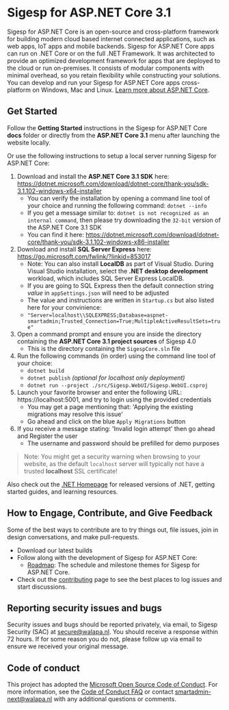 # Sigesp for ASP.NET Core 3.1

Sigesp for ASP.NET Core is an open-source and cross-platform framework for building modern cloud based internet connected applications, such as web apps, IoT apps and mobile backends. Sigesp for ASP.NET Core apps can run on .NET Core or on the full .NET Framework. It was architected to provide an optimized development framework for apps that are deployed to the cloud or run on-premises. It consists of modular components with minimal overhead, so you retain flexibility while constructing your solutions. You can develop and run your Sigesp for ASP.NET Core apps cross-platform on Windows, Mac and Linux. [Learn more about ASP.NET Core](https://docs.microsoft.com/aspnet/core/).

## Get Started

Follow the **Getting Started** instructions in the Sigesp for ASP.NET Core **docs** folder or directly from the **ASP.NET Core 3.1** menu after launching the website locally.

Or use the following instructions to setup a local server running Sigesp for ASP.NET Core:

1. Download and install the **ASP.NET Core 3.1 SDK** here: https://dotnet.microsoft.com/download/dotnet-core/thank-you/sdk-3.1.102-windows-x64-installer
    * You can verify the installation by opening a command line tool of your choice and running the following command: `dotnet --info`
    * If you get a message similar to: `dotnet is not recognized as an internal command`, then please try downloading the `32-bit` version of the ASP.NET Core 3.1 SDK
    * You can find it here: https://dotnet.microsoft.com/download/dotnet-core/thank-you/sdk-3.1.102-windows-x86-installer
1. Download and install **SQL Server Express** here: https://go.microsoft.com/fwlink/?linkid=853017
    * Note: You can also install **LocalDB** as part of Visual Studio. During Visual Studio installation, select the **.NET desktop development** workload, which includes SQL Server Express LocalDB.
    * If you are going to SQL Express then the default connection string *value* in `appSettings.json` will need to be adjusted
    * The value and instructions are written in `Startup.cs` but also listed here for your convinience:
    * `"Server=localhost\\SQLEXPRESS;Database=aspnet-smartadmin;Trusted_Connection=True;MultipleActiveResultSets=true"`
1. Open a command prompt and ensure you are inside the directory containing the **ASP.NET Core 3.1 project sources** of Sigesp 4.0
    * This is the directory containing the `SigespCore.sln` file
1. Run the following commands (in order) using the command line tool of your choice:
    * `dotnet build`
    * `dotnet publish` *(optional for localhost only deployment)*
    * `dotnet run --project ./src/Sigesp.WebUI/Sigesp.WebUI.csproj`
1. Launch your favorite browser and enter the following URL: https://localhost:5001, and try to login using the provided credentials
    * You may get a page mentioning that: 'Applying the existing migrations may resolve this issue'
    * Go ahead and click on the blue `Apply Migrations` button
1. If you receive a message stating: 'Invalid login attempt' then go ahead and Register the user
    * The username and password should be prefilled for demo purposes

> Note: You might get a security warning when browsing to your website, as the default `localhost` server will typically not have a trusted **localhost** SSL certificate!

Also check out the [.NET Homepage](https://www.microsoft.com/net) for released versions of .NET, getting started guides, and learning resources.

## How to Engage, Contribute, and Give Feedback

Some of the best ways to contribute are to try things out, file issues, join in design conversations, and make pull-requests.

* Download our latest builds
* Follow along with the development of Sigesp for ASP.NET Core:
  * [Roadmap](https://support.gotbootstrap.com/t/asp-net-core): The schedule and milestone themes for Sigesp for ASP.NET Core.
* Check out the [contributing](CONTRIBUTING.md) page to see the best places to log issues and start discussions.

## Reporting security issues and bugs

Security issues and bugs should be reported privately, via email, to Sigesp Security (SAC) at <secure@walapa.nl>. You should receive a response within 72 hours. If for some reason you do not, please follow up via email to ensure we received your original message.

## Code of conduct

This project has adopted the [Microsoft Open Source Code of Conduct](https://opensource.microsoft.com/codeofconduct/).  For more information, see the [Code of Conduct FAQ](https://opensource.microsoft.com/codeofconduct/faq/) or contact [smartadmin-next@walapa.nl](mailto:smartadmin-next@walapa.nl) with any additional questions or comments.


<!-- {
  "version": "4.5",
  "lists": [
    {
      "title": "Application Intel",
      "icon": "fal fa-info-circle",
      "roles": [],
      "items": [
        {
          "title": "Analytics Dashboard",
          "showOnSeed": false,
          "href": "intel_analytics_dashboard.html",
          "roles": []
        },
        {
          "title": "Marketing Dashboard",
          "showOnSeed": false,
          "href": "intel_marketing_dashboard.html",
          "roles": []
        },
        {
          "title": "Introduction",
          "href": "intel_introduction.html",
          "roles": []
        },
        {
          "title": "Privacy",
          "href": "intel_privacy.html",
          "roles": []
        }
      ]
    },
    {
      "title": "Theme Settings",
      "icon": "fal fa-cog",
      "roles": [],
      "items": [
        {
          "title": "How it works",
          "href": "settings_how_it_works.html",
          "roles": []
        },
        {
          "title": "Layout Options",
          "href": "settings_layout_options.html",
          "roles": []
        },
        {
          "title": "Theme Modes (beta)",
          "href": "settings_theme_modes.html",
          "roles": []
        },
        {
          "title": "Skin Options",
          "href": "settings_skin_options.html",
          "roles": []
        },
        {
          "title": "Saving to Database",
          "href": "settings_saving_db.html",
          "roles": []
        }
      ]
    },
    {
      "title": "Documentation",
      "showOnSeed": false,
      "icon": "fal fa-book",
      "roles": [],
      "items": [
        {
          "title": "General Docs",
          "href": "docs_general.html",
          "roles": []
        },
        {
          "title": "Flavors & Editions",
          "href": "docs_flavors_editions.html",
          "roles": []
        },
        {
          "title": "Community Support",
          "href": "docs_community_support.html",
          "roles": []
        },
        {
          "title": "Licensing",
          "href": "docs_licensing.html",
          "roles": []
        },
        {
          "title": "Build Notes",
          "text": "Build Notes",
          "href": "docs_buildnotes.html",
          "span": {
            "text": "v4.5.1"
          },
          "roles": []
        }
      ]
    },
    {
      "title": "ASP.NET Core 3.1",
      "roles": []
    },
    {
      "title": "Welcome",
      "href": "aspnetcore_welcome.html",
      "icon": "fal fa-graduation-cap",
      "roles": []
    },
    {
      "title": "Authorization",
      "icon": "fal fa-shield-alt",
      "roles": [
        "Administrator"
      ],
      "items": [
        {
          "title": "Users",
          "href": "authorization_users.html",
          "roles": []
        },
        {
          "title": "Roles",
          "href": "authorization_roles.html",
          "roles": []
        }
      ]
    },
    {
      "title": "Solution Overview",
      "icon": "fal fa-folder-open",
      "roles": [],
      "items": [
        {
          "title": "Editions",
          "showOnSeed": false,
          "href": "aspnetcore_editions.html",
          "roles": []
        },
        {
          "title": "FAQ",
          "href": "aspnetcore_faq.html",
          "roles": []
        },
        {
          "title": "Interactive",
          "showOnSeed": false,
          "href": "aspnetcore_interactive.html",
          "roles": []
        }
      ]
    },
    {
      "title": "Documentation",
      "icon": "fal fa-book",
      "roles": [],
      "items": [
        {
          "title": "Introduction",
          "href": "documentation_introduction.html",
          "roles": []
        },
        {
          "title": "Getting Started",
          "href": "documentation_getting_started.html",
          "roles": []
        },
        {
          "title": "Site Structure",
          "href": "documentation_site_structure.html",
          "roles": []
        },
        {
          "title": "Solution Architecture",
          "href": "documentation_solution_architecture.html",
          "roles": []
        },
        {
          "title": "Customizations",
          "href": "documentation_customizations.html",
          "roles": []
        },
        {
          "title": "Howto Contribute",
          "href": "documentation_howto_contribute.html",
          "roles": []
        },
        {
          "title": "Licensing Information",
          "href": "documentation_licensing_information.html",
          "roles": []
        },
        {
          "title": "Changelog",
          "href": "documentation_changelog.html",
          "roles": []
        }
      ]
    },
    {
      "title": "Tools & Components",
      "roles": [
        "Administrator"
      ]
    },
    {
      "title": "UI Components",
      "icon": "fal fa-window",
      "roles": [
        "Administrator"
      ],
      "items": [
        {
          "title": "Alerts",
          "href": "ui_alerts.html",
          "roles": []
        },
        {
          "title": "Accordions",
          "href": "ui_accordion.html",
          "roles": []
        },
        {
          "title": "Badges",
          "href": "ui_badges.html",
          "roles": []
        },
        {
          "title": "Breadcrumbs",
          "href": "ui_breadcrumbs.html",
          "roles": []
        },
        {
          "title": "Buttons",
          "href": "ui_buttons.html",
          "roles": []
        },
        {
          "title": "Button Group",
          "href": "ui_button_group.html",
          "roles": []
        },
        {
          "title": "Cards",
          "href": "ui_cards.html",
          "roles": []
        },
        {
          "title": "Carousel",
          "href": "ui_carousel.html",
          "roles": []
        },
        {
          "title": "Collapse",
          "href": "ui_collapse.html",
          "roles": []
        },
        {
          "title": "Dropdowns",
          "href": "ui_dropdowns.html",
          "roles": []
        },
        {
          "title": "List Filter",
          "href": "ui_list_filter.html",
          "roles": []
        },
        {
          "title": "Modal",
          "href": "ui_modal.html",
          "roles": []
        },
        {
          "title": "Navbars",
          "href": "ui_navbars.html",
          "roles": []
        },
        {
          "title": "Panels",
          "href": "ui_panels.html",
          "roles": []
        },
        {
          "title": "Pagination",
          "href": "ui_pagination.html",
          "roles": []
        },
        {
          "title": "Popovers",
          "href": "ui_popovers.html",
          "roles": []
        },
        {
          "title": "Progress Bars",
          "href": "ui_progress_bars.html",
          "roles": []
        },
        {
          "title": "ScrollSpy",
          "href": "ui_scrollspy.html",
          "roles": []
        },
        {
          "title": "Side Panel",
          "href": "ui_side_panel.html",
          "roles": []
        },
        {
          "title": "Spinners",
          "href": "ui_spinners.html",
          "roles": []
        },
        {
          "title": "Tabs & Pills",
          "href": "ui_tabs_pills.html",
          "roles": []
        },
        {
          "title": "Toasts",
          "href": "ui_toasts.html",
          "roles": []
        },
        {
          "title": "Tooltips",
          "href": "ui_tooltips.html",
          "roles": []
        }
      ]
    },
    {
      "title": "Utilities",
      "icon": "fal fa-bolt",
      "roles": [
        "Administrator"
      ],
      "items": [
        {
          "title": "Borders",
          "href": "utilities_borders.html",
          "roles": []
        },
        {
          "title": "Clearfix",
          "href": "utilities_clearfix.html",
          "roles": []
        },
        {
          "title": "Color Pallet",
          "href": "utilities_color_pallet.html",
          "roles": []
        },
        {
          "title": "Display Property",
          "href": "utilities_display_property.html",
          "roles": []
        },
        {
          "title": "Fonts",
          "href": "utilities_fonts.html",
          "roles": []
        },
        {
          "title": "Flexbox",
          "href": "utilities_flexbox.html",
          "roles": []
        },
        {
          "title": "Helpers",
          "href": "utilities_helpers.html",
          "roles": []
        },
        {
          "title": "Position",
          "href": "utilities_position.html",
          "roles": []
        },
        {
          "title": "Responsive Grid",
          "href": "utilities_responsive_grid.html",
          "roles": []
        },
        {
          "title": "Sizing",
          "href": "utilities_sizing.html",
          "roles": []
        },
        {
          "title": "Spacing",
          "href": "utilities_spacing.html",
          "roles": []
        },
        {
          "title": "Typography",
          "tags": "fonts headings bold lead colors sizes link text states list styles truncate alignment",
          "href": "utilities_typography.html",
          "roles": []
        },
        {
          "title": "Menu child",
          "href": "javascript:void(0);",
          "roles": [],
          "items": [
            {
              "title": "Sublevel Item",
              "href": "javascript:void(0);",
              "roles": []
            },
            {
              "title": "Another Item",
              "href": "javascript:void(0);",
              "roles": []
            }
          ]
        },
        {
          "title": "Disabled item",
          "disabled": true,
          "href": "javascript:void(0);",
          "roles": []
        }
      ]
    },
    {
      "title": "Font Icons",
      "icon": "fal fa-map-marker-alt",
      "span": {
        "class": "dl-ref bg-primary-500 hidden-nav-function-minify hidden-nav-function-top",
        "text": "7,500+"
      },
      "roles": [],
      "items": [
        {
          "title": "FontAwesome",
          "text": "FontAwesome Pro",
          "href": "javascript:void(0);",
          "roles": [],
          "items": [
            {
              "title": "Light",
              "href": "icons_fontawesome_light.html",
              "roles": []
            },
            {
              "title": "Regular",
              "href": "icons_fontawesome_regular.html",
              "roles": []
            },
            {
              "title": "Solid",
              "href": "icons_fontawesome_solid.html",
              "roles": []
            },
            {
              "title": "Duotone",
              "href": "icons_fontawesome_duotone.html",
              "roles": []
            },
            {
              "title": "Brand",
              "href": "icons_fontawesome_brand.html",
              "roles": []
            }
          ]
        },
        {
          "title": "NextGen Icons",
          "href": "javascript:void(0);",
          "roles": [],
          "items": [
            {
              "title": "General",
              "href": "icons_nextgen_general.html",
              "roles": []
            },
            {
              "title": "Base",
              "href": "icons_nextgen_base.html",
              "roles": []
            }
          ]
        },
        {
          "title": "Stack Icons",
          "href": "javascript:void(0);",
          "roles": [],
          "items": [
            {
              "title": "Showcase",
              "href": "icons_stack_showcase.html",
              "roles": []
            },
            {
              "title": "Generate Stack",
              "href": "icons_stack_generate.html?layers=3",
              "roles": []
            }
          ]
        }
      ]
    },
    {
      "title": "Tables",
      "icon": "fal fa-th-list",
      "roles": [],
      "items": [
        {
          "title": "Basic Tables",
          "href": "tables_basic.html",
          "roles": []
        },
        {
          "title": "Generate Table Style",
          "href": "tables_generate_style.html",
          "roles": []
        }
      ]
    },
    {
      "title": "Form Stuff",
      "icon": "fal fa-edit",
      "roles": [],
      "items": [
        {
          "title": "Basic Inputs",
          "href": "form_basic_inputs.html",
          "roles": []
        },
        {
          "title": "Checkbox & Radio",
          "href": "form_checkbox_radio.html",
          "roles": []
        },
        {
          "title": "Input Groups",
          "href": "form_input_groups.html",
          "roles": []
        },
        {
          "title": "Validation",
          "href": "form_validation.html",
          "roles": []
        }
      ]
    },
    {
      "title": "Plugins & Addons",
      "roles": []
    },
    {
      "title": "Plugins",
      "text": "Core Plugins",
      "icon": "fal fa-shield-alt",
      "roles": [],
      "items": [
        {
          "title": "Plugins FAQ",
          "href": "plugins_faq.html",
          "roles": []
        },
        {
          "title": "Waves",
          "href": "plugins_waves.html",
          "span": {
            "class": "dl-ref label bg-primary-400 ml-2",
            "text": "9 KB"
          },
          "roles": []
        },
        {
          "title": "PaceJS",
          "href": "plugins_pacejs.html",
          "span": {
            "class": "dl-ref label bg-primary-500 ml-2",
            "text": "13 KB"
          },
          "roles": []
        },
        {
          "title": "SmartPanels",
          "href": "plugins_smartpanels.html",
          "span": {
            "class": "dl-ref label bg-primary-600 ml-2",
            "text": "9 KB"
          },
          "roles": []
        },
        {
          "title": "BootBox",
          "tags": "alert sound",
          "href": "plugins_bootbox.html",
          "span": {
            "class": "dl-ref label bg-primary-600 ml-2",
            "text": "15 KB"
          },
          "roles": []
        },
        {
          "title": "Slimscroll",
          "href": "plugins_slimscroll.html",
          "span": {
            "class": "dl-ref label bg-primary-700 ml-2",
            "text": "5 KB"
          },
          "roles": []
        },
        {
          "title": "Throttle",
          "href": "plugins_throttle.html",
          "span": {
            "class": "dl-ref label bg-primary-700 ml-2",
            "text": "1 KB"
          },
          "roles": []
        },
        {
          "title": "Navigation",
          "href": "plugins_navigation.html",
          "span": {
            "class": "dl-ref label bg-primary-700 ml-2",
            "text": "2 KB"
          },
          "roles": []
        },
        {
          "title": "i18next",
          "href": "plugins_i18next.html",
          "span": {
            "class": "dl-ref label bg-primary-700 ml-2",
            "text": "10 KB"
          },
          "roles": []
        },
        {
          "title": "App.Core",
          "href": "plugins_appcore.html",
          "span": {
            "class": "dl-ref label bg-success-700 ml-2",
            "text": "14 KB"
          },
          "roles": []
        }
      ]
    },
    {
      "title": "Datatables",
      "tags": "datagrid",
      "showOnSeed": false,
      "icon": "fal fa-table",
      "span": {
        "class": "dl-ref bg-primary-500 hidden-nav-function-minify hidden-nav-function-top",
        "text": "235 KB"
      },
      "roles": [],
      "items": [
        {
          "title": "Basic",
          "href": "datatables_basic.html",
          "roles": []
        },
        {
          "title": "Autofill",
          "href": "datatables_autofill.html",
          "roles": []
        },
        {
          "title": "Buttons",
          "href": "datatables_buttons.html",
          "roles": []
        },
        {
          "title": "Export",
          "tags": "tables pdf excel print csv",
          "href": "datatables_export.html",
          "roles": []
        },
        {
          "title": "ColReorder",
          "href": "datatables_colreorder.html",
          "roles": []
        },
        {
          "title": "ColumnFilter",
          "href": "datatables_columnfilter.html",
          "roles": []
        },
        {
          "title": "FixedColumns",
          "href": "datatables_fixedcolumns.html",
          "roles": []
        },
        {
          "title": "FixedHeader",
          "href": "datatables_fixedheader.html",
          "roles": []
        },
        {
          "title": "KeyTable",
          "href": "datatables_keytable.html",
          "roles": []
        },
        {
          "title": "Responsive",
          "href": "datatables_responsive.html",
          "roles": []
        },
        {
          "title": "Responsive Alt",
          "href": "datatables_responsive_alt.html",
          "roles": []
        },
        {
          "title": "RowGroup",
          "href": "datatables_rowgroup.html",
          "roles": []
        },
        {
          "title": "RowReorder",
          "href": "datatables_rowreorder.html",
          "roles": []
        },
        {
          "title": "Scroller",
          "href": "datatables_scroller.html",
          "roles": []
        },
        {
          "title": "Select",
          "href": "datatables_select.html",
          "roles": []
        },
        {
          "title": "AltEditor",
          "href": "datatables_alteditor.html",
          "roles": []
        }
      ]
    },
    {
      "title": "Statistics",
      "tags": "chart, graphs",
      "showOnSeed": false,
      "icon": "fal fa-chart-pie",
      "roles": [
        "Administrator"
      ],
      "items": [
        {
          "title": "Flot",
          "tags": "bar pie",
          "href": "statistics_flot.html",
          "span": {
            "class": "dl-ref label bg-primary-500 ml-2",
            "text": "36 KB"
          },
          "roles": []
        },
        {
          "title": "Chart.js",
          "tags": "bar pie",
          "href": "statistics_chartjs.html",
          "span": {
            "class": "dl-ref label bg-primary-500 ml-2",
            "text": "205 KB"
          },
          "roles": []
        },
        {
          "title": "Chartist.js",
          "href": "statistics_chartist.html",
          "span": {
            "class": "dl-ref label bg-primary-600 ml-2",
            "text": "39 KB"
          },
          "roles": []
        },
        {
          "title": "C3 Charts",
          "href": "statistics_c3.html",
          "span": {
            "class": "dl-ref label bg-primary-600 ml-2",
            "text": "197 KB"
          },
          "roles": []
        },
        {
          "title": "Peity",
          "tags": "small",
          "href": "statistics_peity.html",
          "span": {
            "class": "dl-ref label bg-primary-700 ml-2",
            "text": "4 KB"
          },
          "roles": []
        },
        {
          "title": "Sparkline",
          "tags": "small tiny",
          "href": "statistics_sparkline.html",
          "span": {
            "class": "dl-ref label bg-primary-700 ml-2",
            "text": "42 KB"
          },
          "roles": []
        },
        {
          "title": "Easy Pie Chart",
          "href": "statistics_easypiechart.html",
          "span": {
            "class": "dl-ref label bg-primary-700 ml-2",
            "text": "4 KB"
          },
          "roles": []
        },
        {
          "title": "Dygraph",
          "tags": "complex",
          "href": "statistics_dygraph.html",
          "span": {
            "class": "dl-ref label bg-primary-700 ml-2",
            "text": "120 KB"
          },
          "roles": []
        }
      ]
    },
    {
      "title": "Notifications",
      "showOnSeed": false,
      "icon": "fal fa-exclamation-circle",
      "roles": [
        "Administrator"
      ],
      "items": [
        {
          "title": "SweetAlert2",
          "href": "notifications_sweetalert2.html",
          "span": {
            "class": "dl-ref label bg-primary-500 ml-2",
            "text": "40 KB"
          },
          "roles": []
        },
        {
          "title": "Toastr",
          "href": "notifications_toastr.html",
          "span": {
            "class": "dl-ref label bg-primary-600 ml-2",
            "text": "5 KB"
          },
          "roles": []
        }
      ]
    },
    {
      "title": "Form Plugins",
      "showOnSeed": false,
      "icon": "fal fa-credit-card-front",
      "roles": [],
      "items": [
        {
          "title": "Color Picker",
          "href": "form_plugins_colorpicker.html",
          "roles": []
        },
        {
          "title": "Date Picker",
          "href": "form_plugins_datepicker.html",
          "roles": []
        },
        {
          "title": "Date Range Picker",
          "href": "form_plugins_daterange_picker.html",
          "roles": []
        },
        {
          "title": "Dropzone",
          "href": "form_plugins_dropzone.html",
          "roles": []
        },
        {
          "title": "Ion.RangeSlider",
          "href": "form_plugins_ionrangeslider.html",
          "roles": []
        },
        {
          "title": "Inputmask",
          "href": "form_plugins_inputmask.html",
          "roles": []
        },
        {
          "title": "Image Cropper",
          "href": "form_plugins_imagecropper.html",
          "roles": []
        },
        {
          "title": "Select2",
          "href": "form_plugins_select2.html",
          "roles": []
        },
        {
          "title": "Summernote",
          "tags": "texteditor editor",
          "href": "form_plugins_summernote.html",
          "roles": []
        }
      ]
    },
    {
      "title": "Miscellaneous",
      "showOnSeed": false,
      "icon": "fal fa-globe",
      "roles": [],
      "items": [
        {
          "title": "FullCalendar",
          "href": "miscellaneous_fullcalendar.html",
          "roles": []
        },
        {
          "title": "Light Gallery",
          "href": "miscellaneous_lightgallery.html",
          "span": {
            "class": "dl-ref label bg-primary-500 ml-2",
            "text": "61 KB"
          },
          "roles": []
        }
      ]
    },
    {
      "title": "Layouts & Apps",
      "roles": []
    },
    {
      "title": "Pages",
      "text": "Page Views",
      "icon": "fal fa-plus-circle",
      "roles": [],
      "items": [
        {
          "title": "Chat",
          "href": "page_chat.html",
          "roles": []
        },
        {
          "title": "Contacts",
          "href": "page_contacts.html",
          "roles": []
        },
        {
          "title": "Forum",
          "href": "javascript:void(0);",
          "roles": [],
          "items": [
            {
              "title": "List",
              "href": "page_forum_list.html",
              "roles": []
            },
            {
              "title": "Threads",
              "href": "page_forum_threads.html",
              "roles": []
            },
            {
              "title": "Discussion",
              "href": "page_forum_discussion.html",
              "roles": []
            }
          ]
        },
        {
          "title": "Inbox",
          "href": "javascript:void(0);",
          "roles": [],
          "items": [
            {
              "title": "General",
              "href": "page_inbox_general.html",
              "roles": []
            },
            {
              "title": "Read",
              "href": "page_inbox_read.html",
              "roles": []
            },
            {
              "title": "Write",
              "href": "page_inbox_write.html",
              "roles": []
            }
          ]
        },
        {
          "title": "Invoice (printable)",
          "href": "page_invoice.html",
          "roles": []
        },
        {
          "title": "Authentication",
          "href": "javascript:void(0);",
          "roles": [],
          "items": [
            {
              "title": "Forget Password",
              "href": "page_forget.html",
              "roles": []
            },
            {
              "title": "Locked Screen",
              "href": "page_locked.html",
              "roles": []
            },
            {
              "title": "Login",
              "href": "page_login.html",
              "roles": []
            },
            {
              "title": "Login Alt",
              "href": "page_login_alt.html",
              "roles": []
            },
            {
              "title": "Register",
              "href": "page_register.html",
              "roles": []
            },
            {
              "title": "Confirmation",
              "href": "page_confirmation.html",
              "roles": []
            }
          ]
        },
        {
          "title": "Error Pages",
          "href": "javascript:void(0);",
          "roles": [],
          "items": [
            {
              "title": "General Error",
              "href": "page_error.html",
              "roles": []
            },
            {
              "title": "Server Error",
              "href": "page_error_404.html",
              "roles": []
            },
            {
              "title": "Announced Error",
              "href": "page_error_announced.html",
              "roles": []
            }
          ]
        },
        {
          "title": "Profile",
          "href": "page_profile.html",
          "roles": []
        },
        {
          "title": "Projects",
          "showOnSeed": false,
          "href": "page_projects.html",
          "roles": []
        },
        {
          "title": "Search Results",
          "href": "page_search.html",
          "roles": []
        }
      ]
    }
  ]
} -->

<!-- Seeder para criação de roles, usuários e usuarios roles
protected override void OnModelCreating(ModelBuilder modelBuilder)
    {
        base.OnModelCreating(modelBuilder);

        //Seeding a  'Administrator' role to AspNetRoles table
        modelBuilder.Entity<IdentityRole>().HasData(new IdentityRole {Id = "2c5e174e-3b0e-446f-86af-483d56fd7210", Name = "Administrator", NormalizedName = "ADMINISTRATOR".ToUpper() });


        //a hasher to hash the password before seeding the user to the db
        var hasher = new PasswordHasher<IdentityUser>();


        //Seeding the User to AspNetUsers table
        modelBuilder.Entity<IdentityUser>().HasData(
            new IdentityUser
            {
                Id = "8e445865-a24d-4543-a6c6-9443d048cdb9", // primary key
                UserName = "myuser",
                NormalizedUserName = "MYUSER",
                PasswordHash = hasher.HashPassword(null, "Pa$$w0rd")
            }
        );


        //Seeding the relation between our user and role to AspNetUserRoles table
        modelBuilder.Entity<IdentityUserRole<string>>().HasData(
            new IdentityUserRole<string>
            {
                RoleId = "2c5e174e-3b0e-446f-86af-483d56fd7210", 
                UserId = "8e445865-a24d-4543-a6c6-9443d048cdb9"
            }
        );
        

    }

    ew AspNetRoles
                    {
                        Id = "4b6b32b8-c9c2-475f-830d-2d9486693cca",
                        Name = "Usuarios",
                        NormalizedName = "USUARIOS",
                        ConcurrencyStamp = "854f34d4-c4b4-4922-9231-d9d74722eb9a",
                    },
                    new AspNetRoles
                    {
                        Id = "f072e722-ecb5-4afc-957d-2d35c5521257",
                        Name = "Administrator",
                        NormalizedName = "ADMINISTRATOR",
                        ConcurrencyStamp = "6cc062e6-6965-4f05-9dd1-afb1130be5d5",
                    } -->